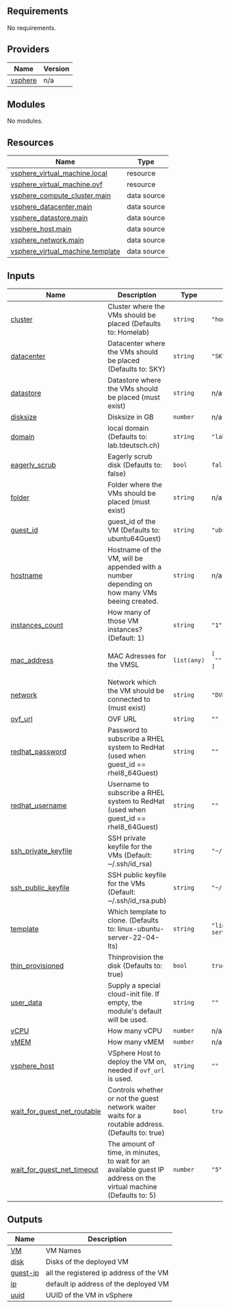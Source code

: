 <!-- BEGIN_TF_DOCS -->
## Requirements

No requirements.

## Providers

| Name | Version |
|------|---------|
| <a name="provider_vsphere"></a> [vsphere](#provider\_vsphere) | n/a |

## Modules

No modules.

## Resources

| Name | Type |
|------|------|
| [vsphere_virtual_machine.local](https://registry.terraform.io/providers/hashicorp/vsphere/latest/docs/resources/virtual_machine) | resource |
| [vsphere_virtual_machine.ovf](https://registry.terraform.io/providers/hashicorp/vsphere/latest/docs/resources/virtual_machine) | resource |
| [vsphere_compute_cluster.main](https://registry.terraform.io/providers/hashicorp/vsphere/latest/docs/data-sources/compute_cluster) | data source |
| [vsphere_datacenter.main](https://registry.terraform.io/providers/hashicorp/vsphere/latest/docs/data-sources/datacenter) | data source |
| [vsphere_datastore.main](https://registry.terraform.io/providers/hashicorp/vsphere/latest/docs/data-sources/datastore) | data source |
| [vsphere_host.main](https://registry.terraform.io/providers/hashicorp/vsphere/latest/docs/data-sources/host) | data source |
| [vsphere_network.main](https://registry.terraform.io/providers/hashicorp/vsphere/latest/docs/data-sources/network) | data source |
| [vsphere_virtual_machine.template](https://registry.terraform.io/providers/hashicorp/vsphere/latest/docs/data-sources/virtual_machine) | data source |

## Inputs

| Name | Description | Type | Default | Required |
|------|-------------|------|---------|:--------:|
| <a name="input_cluster"></a> [cluster](#input\_cluster) | Cluster where the VMs should be placed (Defaults to: Homelab) | `string` | `"homelab-cluster"` | no |
| <a name="input_datacenter"></a> [datacenter](#input\_datacenter) | Datacenter where the VMs should be placed (Defaults to: SKY) | `string` | `"SKY"` | no |
| <a name="input_datastore"></a> [datastore](#input\_datastore) | Datastore where the VMs should be placed (must exist) | `string` | n/a | yes |
| <a name="input_disksize"></a> [disksize](#input\_disksize) | Disksize in GB | `number` | n/a | yes |
| <a name="input_domain"></a> [domain](#input\_domain) | local domain (Defaults to: lab.tdeutsch.ch) | `string` | `"lab.tdeutsch.ch"` | no |
| <a name="input_eagerly_scrub"></a> [eagerly\_scrub](#input\_eagerly\_scrub) | Eagerly scrub disk (Defaults to: false) | `bool` | `false` | no |
| <a name="input_folder"></a> [folder](#input\_folder) | Folder where the VMs should be placed (must exist) | `string` | n/a | yes |
| <a name="input_guest_id"></a> [guest\_id](#input\_guest\_id) | guest\_id of the VM (Defaults to: ubuntu64Guest) | `string` | `"ubuntu64Guest"` | no |
| <a name="input_hostname"></a> [hostname](#input\_hostname) | Hostname of the VM, will be appended with a number depending on how many VMs beeing created. | `string` | n/a | yes |
| <a name="input_instances_count"></a> [instances\_count](#input\_instances\_count) | How many of those VM instances? (Default: 1) | `string` | `"1"` | no |
| <a name="input_mac_address"></a> [mac\_address](#input\_mac\_address) | MAC Adresses for the VMSL | `list(any)` | <pre>[<br>  ""<br>]</pre> | no |
| <a name="input_network"></a> [network](#input\_network) | Network which the VM should be connected to (must exist) | `string` | `"DVPG-VM Network"` | no |
| <a name="input_ovf_url"></a> [ovf\_url](#input\_ovf\_url) | OVF URL | `string` | `""` | no |
| <a name="input_redhat_password"></a> [redhat\_password](#input\_redhat\_password) | Password to subscribe a RHEL system to RedHat (used when guest\_id == rhel8\_64Guest) | `string` | `""` | no |
| <a name="input_redhat_username"></a> [redhat\_username](#input\_redhat\_username) | Username to subscribe a RHEL system to RedHat (used when guest\_id == rhel8\_64Guest) | `string` | `""` | no |
| <a name="input_ssh_private_keyfile"></a> [ssh\_private\_keyfile](#input\_ssh\_private\_keyfile) | SSH private keyfile for the VMs (Default: ~/.ssh/id\_rsa) | `string` | `"~/.ssh/id_rsa"` | no |
| <a name="input_ssh_public_keyfile"></a> [ssh\_public\_keyfile](#input\_ssh\_public\_keyfile) | SSH public keyfile for the VMs (Default: ~/.ssh/id\_rsa.pub) | `string` | `"~/.ssh/id_rsa.pub"` | no |
| <a name="input_template"></a> [template](#input\_template) | Which template to clone. (Defaults to: linux-ubuntu-server-22-04-lts) | `string` | `"linux-ubuntu-server-22-04-lts"` | no |
| <a name="input_thin_provisioned"></a> [thin\_provisioned](#input\_thin\_provisioned) | Thinprovision the disk (Defaults to: true) | `bool` | `true` | no |
| <a name="input_user_data"></a> [user\_data](#input\_user\_data) | Supply a special cloud-init file. If empty, the module's default will be used. | `string` | `""` | no |
| <a name="input_vCPU"></a> [vCPU](#input\_vCPU) | How many vCPU | `number` | n/a | yes |
| <a name="input_vMEM"></a> [vMEM](#input\_vMEM) | How many vMEM | `number` | n/a | yes |
| <a name="input_vsphere_host"></a> [vsphere\_host](#input\_vsphere\_host) | VSphere Host to deploy the VM on, needed if `ovf_url` is used. | `string` | `""` | no |
| <a name="input_wait_for_guest_net_routable"></a> [wait\_for\_guest\_net\_routable](#input\_wait\_for\_guest\_net\_routable) | Controls whether or not the guest network waiter waits for a routable address. (Defaults to: true) | `bool` | `true` | no |
| <a name="input_wait_for_guest_net_timeout"></a> [wait\_for\_guest\_net\_timeout](#input\_wait\_for\_guest\_net\_timeout) | The amount of time, in minutes, to wait for an available guest IP address on the virtual machine (Defaults to: 5) | `number` | `"5"` | no |

## Outputs

| Name | Description |
|------|-------------|
| <a name="output_VM"></a> [VM](#output\_VM) | VM Names |
| <a name="output_disk"></a> [disk](#output\_disk) | Disks of the deployed VM |
| <a name="output_guest-ip"></a> [guest-ip](#output\_guest-ip) | all the registered ip address of the VM |
| <a name="output_ip"></a> [ip](#output\_ip) | default ip address of the deployed VM |
| <a name="output_uuid"></a> [uuid](#output\_uuid) | UUID of the VM in vSphere |
<!-- END_TF_DOCS -->